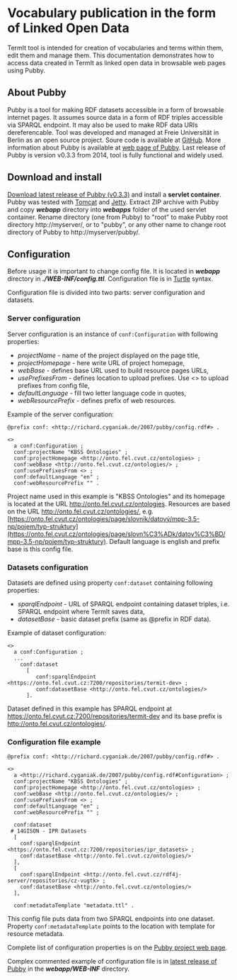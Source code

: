 # Vocabulary publication in the form of Linked Open Data

TermIt tool is intended for creation of vocabularies and terms within them, edit them and manage them. This documentation demonstrates how to access data created in TermIt as linked open data in browsable web pages using Pubby.

## About Pubby

Pubby is a tool for making RDF datasets accessible in a form of browsable internet pages. It assumes source data in a form of RDF triples accessible via SPARQL endpoint. It may also be used to make RDF data URIs dereferencable. Tool was developed and managed at Freie Universität in Berlin as an open source project. Soure code is available at [GitHub](https://github.com/cygri/pubby). More information about Pubby is available at [web page of Pubby](http://wifo5-03.informatik.uni-mannheim.de/pubby/). Last release of Pubby is version v0.3.3 from 2014, tool is fully functional and widely used.

## Download and install
[Download latest release of Pubby (v0.3.3)](http://wifo5-03.informatik.uni-mannheim.de/pubby/download/) and install a **servlet container**. Pubby was tested with [Tomcat](http://tomcat.apache.org/) and [Jetty](http://www.mortbay.org/).
Extract ZIP archive with Pubby and copy **_webapp_** directory into **_webapps_** folder of the used servlet container. Rename directory (one from Pubby) to "root" to make Pubby root directory http://myserver/, or to "pubby", or any other name to change root directory of Pubby to http://myserver/pubby/.

## Configuration
Before usage it is important to change config file. It is located in ***webapp*** directory in ***./WEB-INF/config.ttl***. Configuration file is in [Turtle](http://www.w3.org/TeamSubmission/turtle/) syntax.

Configuration file is divided into two parts: server configuration and datasets.

### Server configuration
Server configuration is an instance of `conf:Configuration` with following properties:

- *projectName* - name of the project displayed on the page title,
- *projectHomepage* - here write URL of project homepage,
- *webBase* - defines base URL used to build resource pages URLs,
- *usePrefixesFrom* - defines location to upload prefixes. Use <> to upload prefixes from config file,
- *defaultLanguage* - fill two letter language code in quotes,
- *webResourcePrefix*  - defines prefix of web resources.

Example of the server configuration:

```turtle
@prefix conf: <http://richard.cyganiak.de/2007/pubby/config.rdf#> .

<>
  a conf:Configuration ;
  conf:projectName "KBSS Ontologies" ;
  conf:projectHomepage <http://onto.fel.cvut.cz/ontologies> ;
  conf:webBase <http://onto.fel.cvut.cz/ontologies/> ;
  conf:usePrefixesFrom <> ;
  conf:defaultLanguage "en" ;
  conf:webResourcePrefix "" .
```
Project name used in this example is "KBSS Ontologies" and its homepage is located at the URL http://onto.fel.cvut.cz/ontologies. Resources are based on the URL http://onto.fel.cvut.cz/ontologies/, e.g. [https://onto.fel.cvut.cz/ontologies/page/slovník/datový/mpp-3.5-np/pojem/typ-struktury](https://onto.fel.cvut.cz/ontologies/page/slovn%C3%ADk/datov%C3%BD/mpp-3.5-np/pojem/typ-struktury). Default language is english and prefix base is this config file.

### Datasets configuration

Datasets are defined using property `conf:dataset` containing following properties:

- *sparqlEndpoint*  - URL of SPARQL endpoint containing dataset triples, i.e. SPARQL endpoint where TermIt saves data,
- *datasetBase* - basic dataset prefix (same as @prefix in RDF data).

Example of dataset configuration:
```turtle
<>
  a conf:Configuration ;
  ...
	conf:dataset
	  [
		 conf:sparqlEndpoint <https://onto.fel.cvut.cz:7200/repositories/termit-dev> ;
	     conf:datasetBase <http://onto.fel.cvut.cz/ontologies/>
	  ].
```
Dataset defined in this example has SPARQL endpoint at https://onto.fel.cvut.cz:7200/repositories/termit-dev and its base prefix is http://onto.fel.cvut.cz/ontologies/.


### Configuration file example

```turtle
@prefix conf: <http://richard.cyganiak.de/2007/pubby/config.rdf#> .

<>
  a <http://richard.cyganiak.de/2007/pubby/config.rdf#Configuration> ;
  conf:projectName "KBSS Ontologies" ;
  conf:projectHomepage <http://onto.fel.cvut.cz/ontologies> ;
  conf:webBase <http://onto.fel.cvut.cz/ontologies/> ;
  conf:usePrefixesFrom <> ;
  conf:defaultLanguage "en" ;
  conf:webResourcePrefix "" ;

  conf:dataset
 # 14GISON - IPR Datasets
  [
    conf:sparqlEndpoint <https://onto.fel.cvut.cz:7200/repositories/ipr_datasets> ;
    conf:datasetBase <http://onto.fel.cvut.cz/ontologies/>
  ],
  [
    conf:sparqlEndpoint <http://onto.fel.cvut.cz/rdf4j-server/repositories/cz-vugtk> ;
    conf:datasetBase <http://onto.fel.cvut.cz/ontologies/>
  ],

  conf:metadataTemplate "metadata.ttl" .
```

This config file puts data from two SPARQL endpoints into one dataset. Property `conf:metadataTemplate` points to the location with template for resource metadata.

Complete list of configuration properties is on the [Pubby project web page](http://wifo5-03.informatik.uni-mannheim.de/pubby/).

Complex commented example of configuration file is in [latest release of Pubby](http://wifo5-03.informatik.uni-mannheim.de/pubby/download/) in the ***webapp/WEB-INF*** directory.
